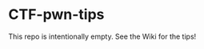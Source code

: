 CTF-pwn-tips
===========================

This repo is intentionally empty. See the Wiki for the tips!
